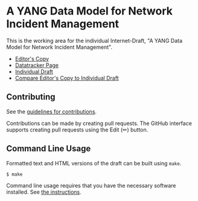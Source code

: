 # A YANG Data Model for Network Incident Management

This is the working area for the individual Internet-Draft, "A YANG Data Model for Network Incident Management".

* [Editor's Copy](https://billwuqin.github.io/network-incident/#go.draft-feng-nmop-network-incident-yang.html)
* [Datatracker Page](https://datatracker.ietf.org/doc/draft-feng-nmop-network-incident-yang)
* [Individual Draft](https://datatracker.ietf.org/doc/html/draft-feng-nmop-network-incident-yang)
* [Compare Editor's Copy to Individual Draft](https://billwuqin.github.io/network-incident/#go.draft-feng-nmop-network-incident-yang.diff)


## Contributing

See the
[guidelines for contributions](https://github.com/billwuqin/network-incident/blob/main/CONTRIBUTING.md).

Contributions can be made by creating pull requests.
The GitHub interface supports creating pull requests using the Edit (✏) button.


## Command Line Usage

Formatted text and HTML versions of the draft can be built using `make`.

```sh
$ make
```

Command line usage requires that you have the necessary software installed.  See
[the instructions](https://github.com/martinthomson/i-d-template/blob/main/doc/SETUP.md).

